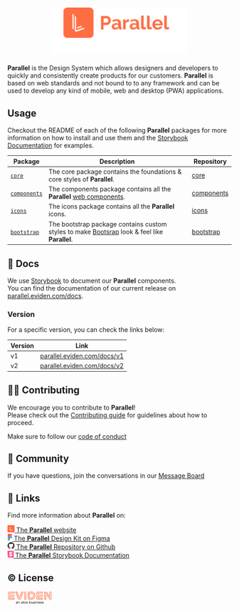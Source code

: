 <h1 align='center'>
<img alt="Parallel" src="profile/assets/parallel-logo.min.svg?raw=true" width="300px">
</h1>

**Parallel** is the Design System which allows designers and developers to quickly and consistently create products for our customers. **Parallel** is based on web standards and not bound to to any framework and can be used to develop any kind of mobile, web and desktop (PWA) applications.

## Usage

Checkout the README of each of the following **Parallel** packages for more information on how to install and use them and the [Storybook Documentation](https://parallel.eviden.com/docs) for examples.

| Package                                                                           | Description                                                                                                                             | Repository                                                  |
| --------------------------------------------------------------------------------- | --------------------------------------------------------------------------------------------------------------------------------------- | ----------------------------------------------------------- |
| [`core`](https://github.com/eviden-parallel/core/pkgs/npm/core)                   | The core package contains the foundations & core styles of **Parallel**.                                                                | [core](https://github.com/eviden-parallel/core)             |
| [`components`](https://github.com/eviden-parallel/components/pkgs/npm/components) | The components package contains all the **Parallel** [web components](https://developer.mozilla.org/en-US/docs/Web/API/Web_Components). | [components](https://github.com/eviden-parallel/components) |
| [`icons`](https://github.com/eviden-parallel/icons/pkgs/npm/icons)                | The icons package contains all the **Parallel** icons.                                                                                  | [icons](https://github.com/eviden-parallel/icons)           |
| [`bootstrap`](https://github.com/eviden-parallel/icons/pkgs/npm/bootstrap)        | The bootstrap package contains custom styles to make [Bootsrap](https://getbootstrap.com/) look & feel like **Parallel**.               | [bootstrap](https://github.com/eviden-parallel/bootstrap)   |

## 📄 Docs

We use [Storybook](https://storybook.js.org/) to document our **Parallel** components.  
You can find the documentation of our current release on [parallel.eviden.com/docs](https://parallel.eviden.com/docs).

### Version

For a specific version, you can check the links below:

| Version | Link                                                               |
| ------- | ------------------------------------------------------------------ |
| v1      | [parallel.eviden.com/docs/v1](https://parallel.eviden.com/docs/v1) |
| v2      | [parallel.eviden.com/docs/v2](https://parallel.eviden.com/docs/v2) |

## 🧑‍💻 Contributing

We encourage you to contribute to **Parallel**!  
Please check out the [Contributing guide](https://github.com/eviden-parallel/.github/blob/main/CONTRIBUTING.md) for guidelines about how to proceed.

Make sure to follow our [code of conduct](https://github.com/eviden-parallel/.github/blob/main/CODE_OF_CONDUCT.md)

## 🤝 Community

If you have questions, join the conversations in our [Message Board](https://github.com/orgs/eviden-parallel/discussions)

## 🔗 Links

Find more information about **Parallel** on:

<a href="https://parallel.eviden.com"><img alt="" src="profile/assets/parallel-icon.min.svg?raw=true" height="16px">&nbsp;<span>The **Parallel** website</span></a>  
<a href="https://parallel.eviden.com/design"><img alt="" src="profile/assets/figma.svg?raw=true" height="16px">&nbsp;<span>The **Parallel** Design Kit on Figma </span></a>  
<a href="https://parallel.eviden.com/dev"><img alt="" src="profile/assets/github.svg?raw=true" height="16px">&nbsp;<span>The **Parallel** Repository on Github</span></a>  
<a href="https://parallel.eviden.com/docs"><img alt="" src="profile/assets/storybook.svg?raw=true" height="16px">&nbsp;<span>The **Parallel** Storybook Documentation</span></a>

## ©️ License

<img alt="Parallel" src="profile/assets/eviden-logo.svg?raw=true" width="100px">
